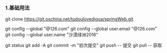 
 ### 1.基础用法
 git clone https://git.oschina.net/tudoulovedigua/springWeb.git

 git config --global "@126.com"
 git config --global user.email "@126.com" 
 git config --global user.name "沙漠绿洲2016"
  
 git status
 git add -A
 git commit -m "初次提交"
 git push  -- 提交
 git pull  -- 获取
 
  
